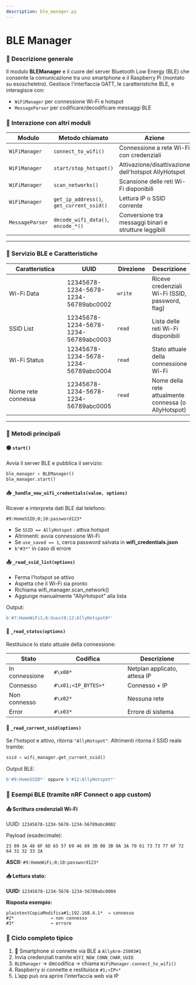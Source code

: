 ```yaml
---
description: ble_manager.py
---
```


# BLE Manager

### 📌 Descrizione generale

Il modulo **BLEManager** e il cuore del server Bluetooth Low Energy (BLE) che consente la comunicazione tra uno smartphone e il Raspberry Pi (montato su esoscheletro). Gestisce l'interfaccia GATT, le caratteristiche BLE, e interagisce con:

* `WiFiManager` per connessione Wi-Fi e hotspot
* `MessageParser` per codificare/decodificare messaggi BLE

### 🔄 Interazione con altri moduli

<table><thead><tr><th width="163.4444580078125">Modulo</th><th>Metodo chiamato</th><th>Azione</th></tr></thead><tbody><tr><td><code>WiFiManager</code></td><td><code>connect_to_wifi()</code></td><td>Connessione a rete Wi-Fi con credenziali</td></tr><tr><td><code>WiFiManager</code></td><td><code>start/stop_hotspot()</code></td><td>Attivazione/disattivazione dell'hotspot AllyHotspot</td></tr><tr><td><code>WiFiManager</code></td><td><code>scan_networks()</code></td><td>Scansione delle reti Wi-Fi disponibili</td></tr><tr><td><code>WiFiManager</code></td><td><code>get_ip_address()</code>, <code>get_current_ssid()</code></td><td>Lettura IP o SSID corrente</td></tr><tr><td><code>MessageParser</code></td><td><code>decode_wifi_data()</code>, <code>encode_*()</code></td><td>Conversione tra messaggi binari e strutture leggibili</td></tr></tbody></table>

***

### 📡 Servizio BLE e Caratteristiche

<table><thead><tr><th width="177.66668701171875">Caratteristica</th><th>UUID</th><th width="84.7777099609375">Direzione</th><th>Descrizione</th></tr></thead><tbody><tr><td>Wi-Fi Data</td><td>12345678-1234-5678-1234-56789abc0002</td><td><code>write</code></td><td>Riceve credenziali Wi-Fi (SSID, password, flag)</td></tr><tr><td>SSID List</td><td>12345678-1234-5678-1234-56789abc0003</td><td><code>read</code></td><td>Lista delle reti Wi-Fi disponibili</td></tr><tr><td>Wi-Fi Status</td><td>12345678-1234-5678-1234-56789abc0004</td><td><code>read</code></td><td>Stato attuale della connessione Wi-Fi</td></tr><tr><td>Nome rete connessa</td><td>12345678-1234-5678-1234-56789abc0005</td><td><code>read</code></td><td>Nome della rete attualmente connessa (o AllyHotspot)</td></tr></tbody></table>

***

### 🧠 Metodi principali

#### 🟢 `start()`&#x20;

Avvia il server BLE e pubblica il servizio:

```python
ble_manager = BLEManager()
ble_manager.start()
```

#### 📥 `_handle_new_wifi_credentials(value, options)`&#x20;

Ricever e interpreta dati BLE dal telefono:

```
#9:HomeSSID;0;10:password123*
```

* Se  `SSID == AllyHotspot` : attiva hotspot
* Altrimenti: avvia connessione Wi-Fi
* Se `use_saved == 1`, cerca password salvata in **wifi\_credentials.json**
* `b"#3*"` in caso di errore

#### 📤 `_read_ssid_list(options)`&#x20;

* Ferma  l'hotspot se attivo
* Aspetta che il Wi-Fi sia pronto
* Richiama wifi\_manager.scan\_network()
* Aggiunge manualmente "AllyHotspot" alla lista

Output:

```python
b'#7:HomeWiFi1;6:Guest0;12:AllyHotspot0*'
```

#### 🔄 `_read_status(options)`&#x20;

Restituisce lo stato attuale della connessione:

<table><thead><tr><th>Stato</th><th width="185.66668701171875">Codifica</th><th>Descrizione</th></tr></thead><tbody><tr><td>In connessione</td><td><code>#\x00*</code></td><td>Netplan applicato, attesa IP</td></tr><tr><td>Connesso</td><td><code>#\x01;&#x3C;IP_BYTES>*</code></td><td>Connesso + IP</td></tr><tr><td>Non connesso</td><td><code>#\x02*</code></td><td>Nessuna rete</td></tr><tr><td>Error</td><td><code>#\x03*</code></td><td>Errore di sistema</td></tr></tbody></table>

#### 📶 `_read_current_ssid(options)`&#x20;

Se l'hotspot e attivo, ritorna `"AllyHotspot"`. Altrimenti ritorna il SSID reale tramite:

```python
ssid = wifi_manager.get_current_ssid()
```

Output BLE:

```python
b'#9:HomeSSID*' oppure b'#12:AllyHotspot*'
```

### 🧪 Esempi BLE (tramite nRF Connect o app custom)

#### 📤 Scrittura credenziali Wi-Fi

UUID: `12345678-1234-5678-1234-56789abc0002`&#x20;

Payload (esadecimale):

```
23 09 3A 48 6F 6D 65 57 69 46 69 3B 00 3B 0A 3A 70 61 73 73 77 6F 72 64 31 32 33 2A
```

**ASCII:** `#9:HomeWiFi;0;10:password123*`&#x20;

#### 📥 Lettura stato:

**UUID:** `12345678-1234-5678-1234-56789abc0004`&#x20;

**Risposta esempio:**

```plaintext
plaintextCopiaModifica#1;192.168.4.1*  → connesso
#2*              → non connesso
#3*              → errore
```

### 🔁 Ciclo completo tipico

1. 📲 Smartphone si connette via BLE a `AllyArm-25003#1`
2. Invia credenziali tramite `WIFI_NEW_CONN_CHAR_UUID`
3. `BLEManager` → decodifica → chiama `WiFiManager.connect_to_wifi()`
4. Raspberry si connette e restituisce `#1;<IP>*`
5. L’app può ora aprire l’interfaccia web via IP
